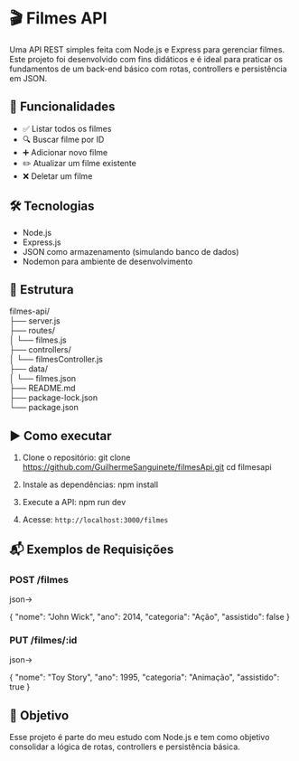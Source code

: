 # 🎬 Filmes API

Uma API REST simples feita com Node.js e Express para gerenciar filmes. Este projeto foi desenvolvido com fins didáticos e é ideal para praticar os fundamentos de um back-end básico com rotas, controllers e persistência em JSON.

## 🚀 Funcionalidades

- ✅ Listar todos os filmes
- 🔍 Buscar filme por ID
- ➕ Adicionar novo filme
- ✏️ Atualizar um filme existente
- ❌ Deletar um filme

## 🛠 Tecnologias

- Node.js
- Express.js
- JSON como armazenamento (simulando banco de dados)
- Nodemon para ambiente de desenvolvimento

## 📁 Estrutura

filmes-api/  
├── server.js  
├── routes/  
│   └── filmes.js  
├── controllers/  
│   └── filmesController.js  
├── data/  
│   └── filmes.json  
├── README.md  
├── package-lock.json  
└── package.json  

## ▶️ Como executar

1. Clone o repositório:
git clone https://github.com/GuilhermeSanguinete/filmesApi.git
cd filmesapi

2. Instale as dependências:
npm install

3. Execute a API:
npm run dev

4. Acesse: `http://localhost:3000/filmes`

## 📬 Exemplos de Requisições

### POST /filmes
json->

{
  "nome": "John Wick",
  "ano": 2014,
  "categoria": "Ação",
  "assistido": false
}
### PUT /filmes/:id
json->

{
  "nome": "Toy Story",
  "ano": 1995,
  "categoria": "Animação",
  "assistido": true
}

## 📌 Objetivo
Esse projeto é parte do meu estudo com Node.js e tem como objetivo consolidar a lógica de rotas, controllers e persistência básica.